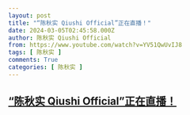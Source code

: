```yaml
---
layout: post
title: "“陈秋实 Qiushi Official”正在直播！"
date: 2024-03-05T02:45:58.000Z
author: 陈秋实 Qiushi Official
from: https://www.youtube.com/watch?v=YV51QwUvIJ8
tags: [ 陈秋实 ]
comments: True
categories: [ 陈秋实 ]
---
```

<!--1709606758000-->
[“陈秋实 Qiushi Official”正在直播！](https://www.youtube.com/watch?v=YV51QwUvIJ8)
------

<div>

</div>
